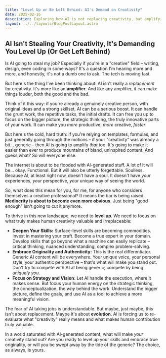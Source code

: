 ```yaml
---
title: "Level Up or Be Left Behind: AI's Demand on Creativity"
date: 2025-02-16
description: Exploring how AI is not replacing creativity, but amplifying it and demanding a higher level of skill and originality from creative professionals.
layout: ../../layouts/BlogPostLayout.astro
---
```


## AI Isn't Stealing Your Creativity, It's Demanding You Level Up (Or Get Left Behind)

Is AI going to steal my job?  Especially if you're in a "creative" field – writing, design, even coding in some ways?  It's a question I'm hearing more and more, and honestly, it's not a dumb one to ask.  The tech is moving fast.

But here's the thing I've been thinking about: AI isn't really a *replacement* for creativity. It's more like an **amplifier**.  And like any amplifier, it can make things louder, both the good and the bad.

Think of it this way:  if you're already a genuinely creative person, with original ideas and a strong skillset, AI can be a serious boost.  It can handle the grunt work, the repetitive tasks, the initial drafts.  It can free you up to focus on the bigger picture, the strategic thinking, the truly innovative parts of your work.  It can make you *more* productive, *more* creative, *faster*.

But here's the cold, hard truth: if you're relying on templates, formulas, and just generally going through the motions – if your "creativity" was already a bit… generic – then AI is going to amplify *that* too.  It's going to make it easier than ever to produce mountains of bland, uninspired content.  And guess what?  So will everyone else.

The internet is about to be flooded with AI-generated stuff.  A lot of it will be… okay.  Functional.  But it will also be utterly forgettable.  Soulless.  Because AI, at least right now, doesn't have a soul.  It doesn't have *your* experiences, *your* perspective, *your* unique way of seeing the world.

So, what does this mean for you, for me, for anyone who considers themselves a creative professional?  It means the bar is being raised.  **Mediocrity is about to become even more obvious.**  Just being "good enough" isn't going to cut it anymore.

To thrive in this new landscape, we need to **level up**.  We need to focus on what truly makes human creativity valuable and irreplaceable:

* **Deepen Your Skills:**  Surface-level skills are becoming commodities.  Invest in mastering your craft.  Become a true expert in your domain.  Develop skills that go beyond what a machine can easily replicate – critical thinking, nuanced understanding, complex problem-solving.
* **Embrace Originality and Authenticity:**  This is the real differentiator.  Generic AI content will be everywhere.  Your unique voice, your personal style, your authentic perspective – that's what will make you stand out.  Don't try to compete with AI at being generic; compete by being *uniquely you*.
* **Focus on Strategy and Vision:**  Let AI handle the execution, where it makes sense.  But focus your human energy on the strategic thinking, the conceptualization, the *why* behind the work.  Understand the bigger picture, define the goals, and use AI as a tool to achieve a more meaningful vision.

The fear of AI taking jobs is understandable.  But maybe, just maybe, this isn't about replacement.  Maybe it's about **evolution**.  AI is forcing us to re-evaluate what "creativity" really means and what makes human contribution truly valuable.

In a world saturated with AI-generated content, what will make *your* creativity stand out?  Are you ready to level up your skills and embrace true originality, or will you be swept away by the tide of the generic?  The choice, as always, is yours.
